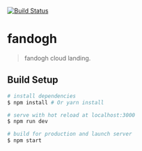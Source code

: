[![Build Status](https://travis-ci.org/fandoghpaas/fandogh-website.svg?branch=master)](https://travis-ci.org/fandoghpaas/fandogh-website)

# fandogh

> fandogh cloud landing.

## Build Setup

``` bash
# install dependencies
$ npm install # Or yarn install

# serve with hot reload at localhost:3000
$ npm run dev

# build for production and launch server
$ npm start
```



